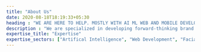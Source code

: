 ```yaml
---
title: "About Us"
date: 2020-08-18T18:19:33+05:30
heading : "WE ARE HERE TO HELP. MOSTLY WITH AI ML WEB AND MOBILE DEVELOPMENT"
description : "We are specialized in developing forward-thinking brand identities, websites, illustration and animation for all types of customers. And we do this by bringing our customers through each phase of the design process with us."
expertise_title: "Expertise"
expertise_sectors: ["Artifical Intelligence", "Web Development", "Facial Recognition", "Frontend Development", "React.js", "REST", "GraphQL"]
---
```

